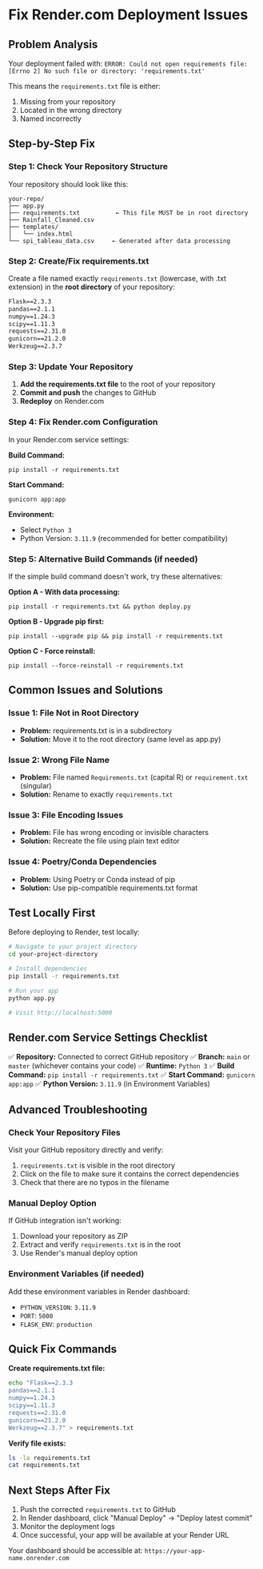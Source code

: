 # Fix Render.com Deployment Issues

## Problem Analysis
Your deployment failed with: `ERROR: Could not open requirements file: [Errno 2] No such file or directory: 'requirements.txt'`

This means the `requirements.txt` file is either:
1. Missing from your repository
2. Located in the wrong directory
3. Named incorrectly

## Step-by-Step Fix

### Step 1: Check Your Repository Structure
Your repository should look like this:
```
your-repo/
├── app.py
├── requirements.txt          ← This file MUST be in root directory
├── Rainfall_Cleaned.csv
├── templates/
│   └── index.html
└── spi_tableau_data.csv     ← Generated after data processing
```

### Step 2: Create/Fix requirements.txt
Create a file named exactly `requirements.txt` (lowercase, with .txt extension) in the **root directory** of your repository:

```txt
Flask==2.3.3
pandas==2.1.1
numpy==1.24.3
scipy==1.11.3
requests==2.31.0
gunicorn==21.2.0
Werkzeug==2.3.7
```

### Step 3: Update Your Repository
1. **Add the requirements.txt file** to the root of your repository
2. **Commit and push** the changes to GitHub
3. **Redeploy** on Render.com

### Step 4: Fix Render.com Configuration
In your Render.com service settings:

**Build Command:**
```
pip install -r requirements.txt
```

**Start Command:**
```
gunicorn app:app
```

**Environment:**
- Select `Python 3`
- Python Version: `3.11.9` (recommended for better compatibility)

### Step 5: Alternative Build Commands (if needed)
If the simple build command doesn't work, try these alternatives:

**Option A - With data processing:**
```
pip install -r requirements.txt && python deploy.py
```

**Option B - Upgrade pip first:**
```
pip install --upgrade pip && pip install -r requirements.txt
```

**Option C - Force reinstall:**
```
pip install --force-reinstall -r requirements.txt
```

## Common Issues and Solutions

### Issue 1: File Not in Root Directory
- **Problem:** requirements.txt is in a subdirectory
- **Solution:** Move it to the root directory (same level as app.py)

### Issue 2: Wrong File Name
- **Problem:** File named `Requirements.txt` (capital R) or `requirement.txt` (singular)
- **Solution:** Rename to exactly `requirements.txt`

### Issue 3: File Encoding Issues
- **Problem:** File has wrong encoding or invisible characters
- **Solution:** Recreate the file using plain text editor

### Issue 4: Poetry/Conda Dependencies
- **Problem:** Using Poetry or Conda instead of pip
- **Solution:** Use pip-compatible requirements.txt format

## Test Locally First
Before deploying to Render, test locally:

```bash
# Navigate to your project directory
cd your-project-directory

# Install dependencies
pip install -r requirements.txt

# Run your app
python app.py

# Visit http://localhost:5000
```

## Render.com Service Settings Checklist

✅ **Repository:** Connected to correct GitHub repository
✅ **Branch:** `main` or `master` (whichever contains your code)
✅ **Runtime:** `Python 3`
✅ **Build Command:** `pip install -r requirements.txt`
✅ **Start Command:** `gunicorn app:app`
✅ **Python Version:** `3.11.9` (in Environment Variables)

## Advanced Troubleshooting

### Check Your Repository Files
Visit your GitHub repository directly and verify:
1. `requirements.txt` is visible in the root directory
2. Click on the file to make sure it contains the correct dependencies
3. Check that there are no typos in the filename

### Manual Deploy Option
If GitHub integration isn't working:
1. Download your repository as ZIP
2. Extract and verify `requirements.txt` is in the root
3. Use Render's manual deploy option

### Environment Variables (if needed)
Add these environment variables in Render dashboard:
- `PYTHON_VERSION`: `3.11.9`
- `PORT`: `5000`
- `FLASK_ENV`: `production`

## Quick Fix Commands

**Create requirements.txt file:**
```bash
echo "Flask==2.3.3
pandas==2.1.1
numpy==1.24.3
scipy==1.11.3
requests==2.31.0
gunicorn==21.2.0
Werkzeug==2.3.7" > requirements.txt
```

**Verify file exists:**
```bash
ls -la requirements.txt
cat requirements.txt
```

## Next Steps After Fix
1. Push the corrected `requirements.txt` to GitHub
2. In Render dashboard, click "Manual Deploy" → "Deploy latest commit"
3. Monitor the deployment logs
4. Once successful, your app will be available at your Render URL

Your dashboard should be accessible at: `https://your-app-name.onrender.com`